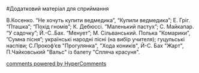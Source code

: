 <div id="hypercomments_widget" class="js-hypercomments-widget invisible"></div>


#Додатковий матеріал для сприймання

В.Косенко. “Не хочуть купити ведмедика”, “Купили ведмедика”; Е. Гріг. “Пташка”; “Похід гномів”; К. Дебюссі. ”Маленький пастух”; С. Майкапар. “У садочку”; Й.-С..Бах. “Менует”; М. Сільванський. Полька ”Комарики”,  ”Сумна пісня”; українські народні пісні (на вибір учителя); гуцульські наспіви; С.Прокоф’єв "Прогулянка", "Хода коників", Й-С. Бах "Жарт", П.Чайковський "Вальс" із балету "Спляча красуня".

<div class="js-hypercomments-container">
    <a href="http://hypercomments.com" class="hc-link" title="comments widget">comments powered by HyperComments</a>
</div>